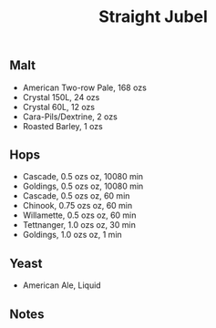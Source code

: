 ﻿---
layout: post
title: Straight Jubel
tags: [ beer ]
---
## Malt
-  American Two-row Pale, 168 ozs
-  Crystal 150L, 24 ozs
-  Crystal 60L, 12 ozs
-  Cara-Pils/Dextrine, 2 ozs
-  Roasted Barley, 1 ozs
## Hops
-  Cascade, 0.5 ozs oz, 10080 min
-  Goldings, 0.5 ozs oz, 10080 min
-  Cascade, 0.5 ozs oz, 60 min
-  Chinook, 0.75 ozs oz, 60 min
-  Willamette, 0.5 ozs oz, 60 min
-  Tettnanger, 1.0 ozs oz, 30 min
-  Goldings, 1.0 ozs oz, 1 min
## Yeast
-  American Ale, Liquid
## Notes

